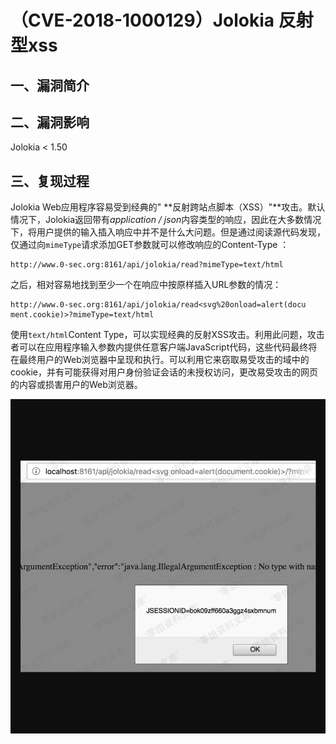 （CVE-2018-1000129）Jolokia 反射型xss
=====================================

一、漏洞简介
------------

二、漏洞影响
------------

Jolokia \< 1.50

三、复现过程
------------

Jolokia Web应用程序容易受到经典的"
\*\*反射跨站点脚本（XSS）"\*\*攻击。默认情况下，Jolokia返回带有*application
/
json*内容类型的响应，因此在大多数情况下，将用户提供的输入插入响应中并不是什么大问题。但是通过阅读源代码发现，仅通过向`mimeType`请求添加GET参数就可以修改响应的Content-Type
：

    http://www.0-sec.org:8161/api/jolokia/read?mimeType=text/html

之后，相对容易地找到至少一个在响应中按原样插入URL参数的情况：

    http://www.0-sec.org:8161/api/jolokia/read<svg%20onload=alert(docu
    ment.cookie)>?mimeType=text/html

使用`text/html`Content
Type，可以实现经典的反射XSS攻击。利用此问题，攻击者可以在应用程序输入参数内提供任意客户端JavaScript代码，这些代码最终将在最终用户的Web浏览器中呈现和执行。可以利用它来窃取易受攻击的域中的cookie，并有可能获得对用户身份验证会话的未授权访问，更改易受攻击的网页的内容或损害用户的Web浏览器。

![](resource/(CVE-2018-1000129)Jolokia反射型xss/media/rId24.png)

